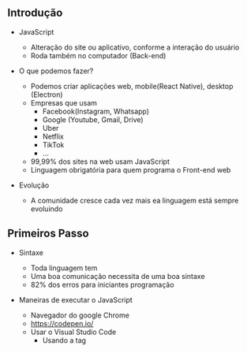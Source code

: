 ## Introdução ##
- JavaScript
  - Alteração do site ou aplicativo, conforme a interação do usuário
  - Roda também no computador (Back-end)

- O que podemos fazer?
  - Podemos criar aplicações web, mobile(React Native), desktop (Electron)
  - Empresas que usam
    - Facebook(Instagram, Whatsapp)
    - Google (Youtube, Gmail, Drive)
    - Uber
    - Netflix
    - TikTok
    - ...
  - 99,99% dos sites na web usam JavaScript
  - Linguagem obrigatória para quem programa o Front-end web

- Evolução
  - A comunidade cresce cada vez mais ea linguagem está sempre evoluindo

## Primeiros Passo ##
- Sintaxe
  - Toda linguagem tem
  - Uma boa comunicação necessita de uma boa sintaxe
  - 82% dos erros para iniciantes programação

- Maneiras de executar o JavaScript
  - Navegador do google Chrome
  - https://codepen.io/
  - Usar o Visual Studio Code
    - Usando a tag <script>
    - Obrir no navegador

- Comentarios
  - // --> comentario em linha
  - /* */ --> comentário de bloco
  
## Tipos de dados ##
- Introdução
  - Gramática
    - Elementos de linguagem e suas combinações
    - A arte de falar e escrever corretamente
  - Vocabulário
    - Conjunto de termos e expressões
    - Agupamento de palavras
  - Precisamos saber como escrever
  - precisamos saber os significados
  - Precisamos continuar aprendendo, para crescer nosso vocabulário

- String
  - Cadeia de caracteres
    - "" --> aspas duplas
    - '' --> aspas simples
    - ´´ --> template literals ou template string

- Number
  - Numeros
    - 33 --> inteiro
    - 12.5 --> reais
    - NaN --> not a number
    - Infinity --> infinito

- Boolean
  - Somente 2 valores 
    - True --> Verdadeiro
    - False --> falso

- Undefined vs null
  - Undefined --> Indefinido
  - Null
    - Nulo
    - objeto que não possui nada dentro
    - Diferente de indefinido

- Object
  - Ojeto
  - Propriedades / Atributos
  - Funcionalidades / Métodos
  - Ex...
    - { propriedade: valor}

- Array(Vetores)
  - Uma lista
  - Argumento de dado
  - Ex...
    - ["Mayk", 36]

- Conclusão
  - Tipos de dados
    - Conforme o ECMAScript standard temos 9 tipos de dados
  
  - Data Types
    - Primitivo / Primitive value
    - Structural
    - Structural Primitive
  
  - Primitivos
    - String
    - Number
    - Boolean
    - Undefined
    - Symbol
    - BigInt
  
  - Estruturais
    - Object
      - Array
      - Map
      - Set
      - Date
      * ...
    - Function
  
  - Primitivo Estrutural / Structural Root Primitiva
    - Null

    
## Variáveis ##
- Conhecendo as variáveis
  - Nomes simbólicos para receber algum valor
  - Atalhos de código
  - Identificadores
  - 3 palavra reservadas para criar uma variável
    - var
    - let
    - const
  
- Tipos dinâmicos
  - O JS é uma linguagem fracamente tipada e dinâmica
  - Variáveis não precisam ter um tipo previamente definido
  - Podemos mudar o conteúdo da variável

- Scope e var, let Const
  - Scope
    - Escopo determina a visibilidade de alguma variável no JS
  - Var
    - Permite leitura de diferentes scopos
  - Let e Const
    - Permite leitura da variável apenas dentro do escopo que ela se encontra

- Nomeando variáveis
  - Js é case-sensitive
  - JS aceita a cadeia de caracteres Unicode
  - Posso:
    - Iniciar com esses caracteres especiais: $
    - Iniciar com letras
    - colocar acentos
    - Letras maísculas e minúsculas fazem diferença
  - Não posso
    - Iniciar com números
    - Colocar espaçõs vazios
  - Ideal
    - Criar nomes que fazem sentido
    - Que explique o que a variável é ou faz
    - camelCase
    - snake_case
    - Escrever em inglês


## Praticando e Avançado ##
- Declaration assingnment var
  - Ex...
    - var name --> Declara
    - name = "mike" --> atribui
    - console.log(typeof name) --> verifica o nome

- Agrupando declarações
  - Ex...
    - let age, isHuman --> Declaração de variável agrupada
    - age = 18
    - isHuman = true
    - console.log(name, age, isHuman)

-Concatenando e interpolando variáveis
  - Ex...
    console.log('O ' + ' tem ' + age + ' anos.')
  - Ex...
    - Interpolando valores com template literals or template strings
      - console.log(`O ${name} tem ${age} anos.`)

- Objects
  - Ex...
    - const person = { 
      name: 'John',
      age: 30,
      weight: 88.6,
      isAdmin: true
    }
    - console.log(person) --> imprime o objeto
    -console.log(person.age) --> imprime um atributo do objeto

- Arrays
  - Ex...
    - const animals = [
      'Lion',
      'Monkey',
      'Cat'
    ]
    - console.log(animals[0]) --> Para imprimir a posição do array


## Funções ##
- Functions
  - Agrupar código
  - Ajuda e explicar melhor o código
  - Ajuda a repetir código
  - Ex de criação da função
    - function nomeDaFuncao() {

    }
  -Ex para executar/chamar a função
    - nomeDaFuncao()

- Argumentos e Parâmetros
  - function expression/function anonymous
    - Ex...
      const sum = function(){

      }
      sum()
  
  - Parametros da função (parameters)
    - Ex...
      const sum = function(number1, number21){
        console.log(number1 + number2)
      }
      sum(2,3) --> arguments - argumentos

- Retornando valores dentro da função
  - Ex...
      const sum = function(number1, number21){
        let total = (number1 + number2)
        return total
      }
      sum(2,3) --> arguments - argumentos
      console.log(sum(number1, number2))
  
- Function scope  
  Ex...
    let subject = 'create video'
    function createThink(subject){
      subject = 'study'
      return subject
    }
    console.log(createThink(subject))
    console.log(subject)

- Function Hoisting
  - Ex...
    saymyname()

    function sayMyName() {
      console.log('mayk')
    }

- Arrow function
  - Ex...
    const sayMyName = (name) => {
      console.log(name)
    }
    sayMyName('name')

- Callback function
  - Função que passa outra função
  - Ex...
    function sayMyName(name) {
      console.log(name)
    }
    sayMyName(
      () => {
        console.log('Estou em uma callback')
      }
    )

- Funções construtoras
  - Expressão new
  - Criar um novo objeto
  - this keyword
  - Ex...
    function Person() {
      this.name = name
    }

    const mayk = new Person("Mayk")
    const mayk = new Person("Joao")
    console.log(mayk)
    console.log(joao)

## Manipulando dados ##
- Prototype
  - prototype-based language
  - prototype chain
  - __proto__
  - Ex...
    23.0.__proto__
    "daniel".__proto__

- Type conversion coersion
  - Type conversion (typecasting) vs Type coersion
  - Alteração de um tipo de dado para outro tipo
  - Ex...
    console.log('9' + 5) --> Resultado 95
    console.log(Number('9') + 5) --> Resultado 14

- Strings em números
  - Manipulando Strings e Números
  - Transformar String em Número e Número em String
  - Ex...
    let string = '123'
    console.log(Number(string))
    let number = 321
    console.log(String(number))

- Contando caracteres e digitos
  - Contar quantos caracteres tem uma palavra e quantos digitos tem um numero
  - Ex...
    let word = "Paralelepipedo"
    console.log(word.lenght)
    let number = 1234
    console.log(String(number).length)

- Casas decimais
  - Transformar um número quebrado com 2 casas decimais e trocar por ponto por vírgula
  - Ex...
    let number = 354.33452345
    console.log(number.toFixed(2).replace(".",","))

- Maiúsculas e minúsculas
  - Transformar letras minúsculas em maiúscula. faça o contrário também
  - Ex...
    let word = "Programas é muito bacana"
    console.log(word.toUpperCase()) --> Tudo Maiuscula
    console.log(word.toLowerCase()) --> Tudo minuscula

- Separando strings
  - Separe um texto que contem espaços, em um novo array onde cada texto é uma posição do array
    Depois disso, transforme o array em um texto e onde eram espaços, coloque _
  Ex...
    let phrase = "Eu quero viver o Amor!"
    let myArray = phrase.split(" ")
    let phraseWithUnderscore = myArray.join("_")
    console.log(phraseWithUnderscore)

- Encontrando palavras em frases
  - Verificar se o texto contém a palavra amor
  - Ex...
    let phrase = "Eu quero viver o amor"
    console.log(phrase.includes("amor"))

- Criando array com construtor
  - Criar um array com contrutor
  - Ex...
    let myArray = new Array('a', 'b', 'c')
    console.log(myArray)

- Elementos do Array
  - Contar elementos de um array
  - console.log([
    "a",
    {type: "array"},
    function(){return "alo"}
  ]).length

- Strings para arrays
  - Transformar uma cadeia de caracteres em elementos de um array
  - Ex...
    let word = "manipulação"
    console.log(Array.from(word))

- Manipulando arrays
  - Manipulando arrays
    let techs = ["html","css","js"]
  - Adcionar um item no fim
    techs.push("nodejs"))
  - Adicionar no começo
    techs.unshift(sql)
  - Remover do fim
    techs.pop()
  - remover do começo
    techs.shift
  - pegar somente alguns elementos do array
    console.log(techs.slice(1, 3))
  - Remover 1 ou mais items em qualquer posição do array
    techs.splice(1, 2) --> primeiro elemento o index, segundo elemento quantidade
  - Econtrar a posição de um elemento no array
    let index = techs.indexOf('css') --> Descobrir em qual posição esta o elemento
    techs.splice(index, 1)

## Expressões e Operadores ##
- Expressão e operadores
  - Operators
    - Binary
    - Unary
    - Ternary
  Ex...
    Let number = 1
    console.log(number + 1) --> Operador Binario
    console.log(number++) --> Operador Unary
    console.log(true ? 'alo' : 'nada') --> Operador Ternary

- New
  - left-hand-side expression
  - Criar um objeto
  - Ex...
    let name = new String('Mayk')
    let age = new Number(23)
    let date = new Date('2020-12-01')

- Typeof delete
  - Operadores unários
  - typeof
  - delete
  - Ex...
    console.log(typeof "mayk")
    const person = {
      name: "Mayk",
      age: 25,
    }
    delete person.age

- Operadores aritméticos
  - Multiplicação
  - Divisão
  - Soma
  - subtração
  - resto da divisão
  - incremento
  - decremento
  - exponencial




## Condicionais e controle de fluxo ##

## Estruturas de repetição ##

## Consolidando com exercícios ##
